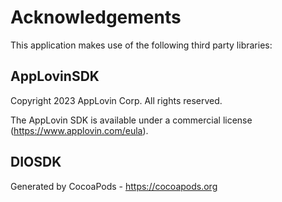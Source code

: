 # Acknowledgements
This application makes use of the following third party libraries:

## AppLovinSDK


Copyright 2023 AppLovin Corp. All rights reserved.

The AppLovin SDK is available under a commercial license (https://www.applovin.com/eula).



## DIOSDK


Generated by CocoaPods - https://cocoapods.org
